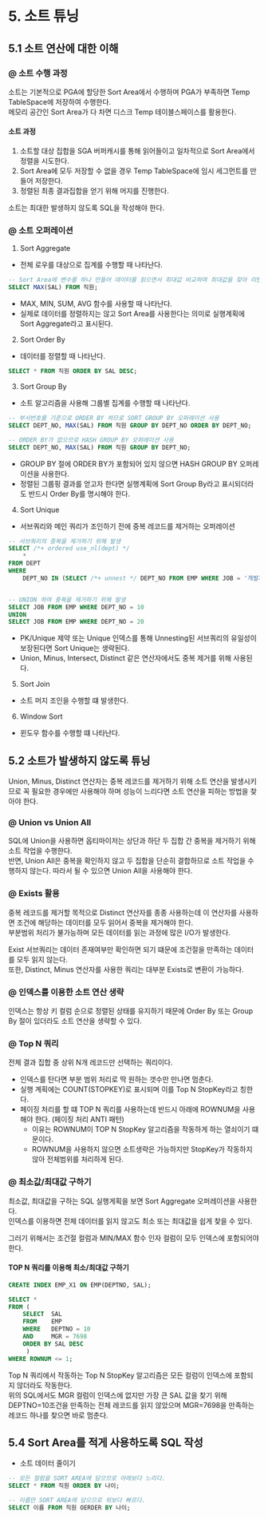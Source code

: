 # 5. 소트 튜닝
 
## 5.1 소트 연산에 대한 이해

### @ 소트 수행 과정
소트는 기본적으로 PGA에 할당한 Sort Area에서 수행하며 PGA가 부족하면 Temp TableSpace에 저장하여 수행한다.   <br>
메모리 공간인 Sort Area가 다 차면 디스크 Temp 테이블스페이스를 활용한다.

#### 소트 과정
1. 소트할 대상 집합을 SGA 버퍼캐시를 통해 읽어들이고 일차적으로 Sort Area에서 정렬을 시도한다.
2. Sort Area에 모두 저장할 수 없을 경우 Temp TableSpace에 임시 세그먼트를 만들어 저장한다.
3. 정렬된 최종 결과집합을 얻기 위해 머지를 진행한다.

소트는 최대한 발생하지 않도록 SQL을 작성해야 한다.

### @ 소트 오퍼레이션
1. Sort Aggregate
- 전체 로우를 대상으로 집계를 수행할 때 나타난다.
```sql
-- Sort Area에 변수를 하나 만들어 데이터를 읽으면서 최대값 비교하며 최대값을 찾아 리턴 
SELECT MAX(SAL) FROM 직원;
```
- MAX, MIN, SUM, AVG 함수를 사용할 때 나타난다.
- 실제로 데이터를 정렬하지는 않고 Sort Area를 사용한다는 의미로 실행계획에 Sort Aggregate라고 표시된다.

2. Sort Order By
- 데이터를 정렬할 때 나타난다.
```sql
SELECT * FROM 직원 ORDER BY SAL DESC;
```

3. Sort Group By
- 소트 알고리즘을 사용해 그룹별 집계를 수행할 때 나타난다.
```sql
-- 부서번호를 기준으로 ORDER BY 하므로 SORT GROUP BY 오퍼레이션 사용
SELECT DEPT_NO, MAX(SAL) FROM 직원 GROUP BY DEPT_NO ORDER BY DEPT_NO;

-- ORDER BY가 없으므로 HASH GROUP BY 오퍼레이션 사용
SELECT DEPT_NO, MAX(SAL) FROM 직원 GROUP BY DEPT_NO;
```
- GROUP BY 절에 ORDER BY가 포함되어 있지 않으면 HASH GROUP BY 오퍼레이션을 사용한다.
- 정렬된 그룹핑 결과를 얻고자 한다면 실행계획에 Sort Group By라고 표시되더라도 반드시 Order By를 명시해야 한다.

4. Sort Unique
- 서브쿼리와 메인 쿼리가 조인하기 전에 중복 레코드를 제거하는 오퍼레이션
```sql
-- 서브쿼리의 중복을 제거하기 위해 발생
SELECT /*+ ordered use_nl(dept) */
	*
FROM DEPT
WHERE
	DEPT_NO IN (SELECT /*+ unnest */ DEPT_NO FROM EMP WHERE JOB = '개발자');


-- UNION 하여 중복을 제거하기 위해 발생
SELECT JOB FROM EMP WHERE DEPT_NO = 10
UNION
SELECT JOB FROM EMP WHERE DEPT_NO = 20
```
- PK/Unique 제약 또는 Unique 인덱스를 통해 Unnesting된 서브쿼리의 유일성이 보장된다면 Sort Unique는 생략된다.
- Union, Minus, Intersect, Distinct 같은 연산자에서도 중복 제거를 위해 사용된다.

5. Sort Join
- 소트 머지 조인을 수행할 떄 발생한다.

6. Window Sort
- 윈도우 함수를 수행할 떄 나타난다.

## 5.2 소트가 발생하지 않도록 튜닝
Union, Minus, Distinct 연산자는 중복 레코드를 제거하기 위해 소트 연산을 발생시키므로 꼭 필요한 경우에만 사용해야 하며 성능이 느리다면 소트 연산을 피하는 방법을 찾아야 한다.

### @ Union vs Union All
SQL에 Union을 사용하면 옵티마이저는 상단과 하단 두 집합 간 중복을 제거하기 위해 소트 작업을 수행한다.  <br>
반면, Union All은 중복을 확인하지 않고 두 집합을 단순히 결합하므로 소트 작업을 수행하지 않는다.
따라서 될 수 있으면 Union All을 사용해야 한다.

### @ Exists 활용
중복 레코드를 제거할 목적으로 Distinct 연산자를 종종 사용하는데 이 연산자를 사용하면 조건에 해당하는 데이터를 모두 읽어서 중복을 제거해야 한다.
<br>부분범위 처리가 불가능하며 모든 데이터를 읽는 과정에 많은 I/O가 발생한다.

Exist 서브쿼리는 데이터 존재여부만 확인하면 되기 떄문에 조건절을 만족하는 데이터를 모두 읽지 않는다.
<br>또한, Distinct, Minus 연산자를 사용한 쿼리는 대부분 Exists로 변환이 가능하다.

### @ 인덱스를 이용한 소트 연산 생략
인덱스는 항상 키 컬럼 순으로 정렬된 상태를 유지하기 때문에 Order By 또는 Group By 절이 있더라도 소트 연산을 생략할 수 있다.

### @ Top N 쿼리
전체 결과 집합 중 상위 N개 레코드만 선택하는 쿼리이다.
- 인덱스를 탄다면 부분 범위 처리로 딱 원하는 갯수만 만나면 멈춘다.
- 실행 계획에는 COUNT(STOPKEY)로 표시되며 이를 Top N StopKey라고 칭한다.
- 페이징 처리를 할 떄 TOP N 쿼리를 사용하는데 반드시 아래에 ROWNUM을 사용해야 한다. (페이징 처리 ANTI 패턴)
  - 이유는 ROWNUM이 TOP N StopKey 알고리즘을 작동하게 하는 열쇠이기 떄문이다.
  - ROWNUM을 사용하지 않으면 소트생략은 가능하지만 StopKey가 작동하지 않아 전체범위를 처리하게 된다.

### @ 최소값/최대값 구하기
최소값, 최대값을 구하는 SQL 실행게획을 보면 Sort Aggregate 오퍼레이션을 사용한다.
<br>인덱스를 이용하면 전체 데이터를 읽지 않고도 최소 또는 최대값을 쉽게 찾을 수 있다.

그러기 위해서는 조건절 컬럼과 MIN/MAX 함수 인자 컬럼이 모두 인덱스에 포함되어야 한다.

#### TOP N 쿼리를 이용해 최소/최대값 구하기
```sql
CREATE INDEX EMP_X1 ON EMP(DEPTNO, SAL);

SELECT *
FROM (
    SELECT  SAL
    FROM    EMP
    WHERE   DEPTNO = 10
    AND     MGR = 7698
    ORDER BY SAL DESC
     )
WHERE ROWNUM <= 1;
```
Top N 쿼리에서 작동하는 Top N StopKey 알고리즘은 모든 컬럼이 인덱스에 포함되지 않더라도 작동한다.
<br>위의 SQL에서도 MGR 컬럼이 인덱스에 없지만 가장 큰 SAL 값을 찾기 위해 DEPTNO=10조건을 만족하는 전체 레코드를 읽지 않았으며 MGR=7698을 만족하는 레코드 하나를 찾으면 바로 멈춘다.

## 5.4 Sort Area를 적게 사용하도록 SQL 작성
- 소트 데이터 줄이기
```sql
-- 모든 컬럼을 SORT AREA에 담으므로 아래보다 느리다.
SELECT * FROM 직원 ORDER BY 나이;

-- 이름만 SORT AREA에 담으므로 위보다 빠르다.
SELECT 이름 FROM 직원 OERDER BY 나이;
```

